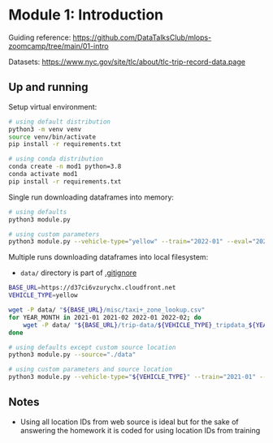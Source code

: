 # Module 1: Introduction

Guiding reference: https://github.com/DataTalksClub/mlops-zoomcamp/tree/main/01-intro

Datasets: https://www.nyc.gov/site/tlc/about/tlc-trip-record-data.page

## Up and running

Setup virtual environment:
```bash
# using default distribution
python3 -m venv venv
source venv/bin/activate
pip install -r requirements.txt

# using conda distribution
conda create -n mod1 python=3.8
conda activate mod1
pip install -r requirements.txt
```

Single run downloading dataframes into memory:
```bash
# using defaults
python3 module.py

# using custom parameters
python3 module.py --vehicle-type="yellow" --train="2022-01" --eval="2022-02"
```

Multiple runs downloading dataframes into local filesystem:
- `data/` directory is part of [.gitignore](./.gitignore)
```bash
BASE_URL=https://d37ci6vzurychx.cloudfront.net
VEHICLE_TYPE=yellow

wget -P data/ "${BASE_URL}/misc/taxi+_zone_lookup.csv"
for YEAR_MONTH in 2021-01 2021-02 2022-01 2022-02; do
    wget -P data/ "${BASE_URL}/trip-data/${VEHICLE_TYPE}_tripdata_${YEAR_MONTH}.parquet"
done

# using defaults except custom source location
python3 module.py --source="./data"

# using custom parameters and source location
python3 module.py --vehicle-type="${VEHICLE_TYPE}" --train="2021-01" --eval="2021-02" --source="./data"
```

## Notes
- Using all location IDs from web source is ideal but for the sake of answering the homework it is coded for using location IDs from training
